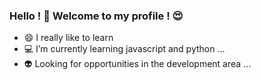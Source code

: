 

<!--### Hi there 👋
**victor-manoel/victor-manoel** is a ✨ _special_ ✨ repository because its `README.md` (this file) appears on your GitHub profile.-->

### Hello ! 👋 Welcome to my profile ! 😍 

- 😄 I really like to learn
- 💻 I’m currently learning javascript and python ...
- 👽 Looking for opportunities in the development area ...

